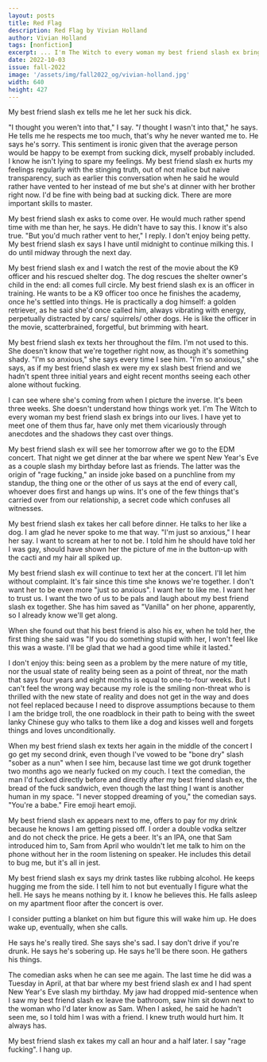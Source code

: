 ```yaml
---
layout: posts
title: Red Flag
description: Red Flag by Vivian Holland
author: Vivian Holland
tags: [nonfiction]
excerpt: ... I'm The Witch to every woman my best friend slash ex brings into our lives ...
date: 2022-10-03
issue: fall-2022
image: '/assets/img/fall2022_og/vivian-holland.jpg'
width: 640
height: 427
---
```


My best friend slash ex tells me he let her suck his dick.

"I thought you weren't into that," I say. "*I* thought I wasn't into
that," he says. He tells me he respects me too much, that's
why he never wanted me to. He says he's sorry. This sentiment is ironic
given that the average person would be happy to be exempt from sucking
dick, myself probably included. I know he isn't lying to spare my
feelings. My best friend slash ex hurts my feelings regularly with the
stinging truth, out of not malice but naive transparency, such as
earlier this conversation when he said he would rather have vented to
her instead of me but she's at dinner with her brother right now. I'd be
fine with being bad at sucking dick. There are more important skills to
master.

My best friend slash ex asks to come over. He would much rather spend
time with me than her, he says. He didn't have to say this. I know it's
also true. "But you'd much rather vent to her," I reply. I don't enjoy
being petty. My best friend slash ex says I have until midnight to
continue milking this. I do until midway through the next day.

My best friend slash ex and I watch the rest of the movie about the K9
officer and his rescued shelter dog. The dog rescues the shelter owner's
child in the end: all comes full circle. My best friend slash ex is an
officer in training. He wants to be a K9 officer too once he finishes
the academy, once he's settled into things. He is practically a dog
himself: a golden retriever, as he said she'd once called him, always
vibrating with energy, perpetually distracted by cars/ squirrels/ other
dogs. He is like the officer in the movie, scatterbrained, forgetful,
but brimming with heart.

My best friend slash ex texts her throughout the film. I'm not used to
this. She doesn't know that we're together right now, as though it's
something shady. "I'm so anxious," she says every time I see him. "I'm
so anxious," she says, as if my best friend slash ex were my ex slash
best friend and we hadn't spent three initial years and eight recent
months seeing each other alone without fucking.

I can see where she's coming from when I picture the inverse. It's been
three weeks. She doesn't understand how things work yet. I'm The Witch
to every woman my best friend slash ex brings into our lives. I have yet
to meet one of them thus far, have only met them vicariously through
anecdotes and the shadows they cast over things.

My best friend slash ex will see her tomorrow after we go to the EDM
concert. That night we get dinner at the bar where we spent New Year's
Eve as a couple slash my birthday before last as friends. The latter was
the origin of "rage fucking," an inside joke based on a punchline from
my standup, the thing one or the other of us says at the end of every
call, whoever does first and hangs up wins. It's one of the few things
that's carried over from our relationship, a secret code which confuses
all witnesses.

My best friend slash ex takes her call before dinner. He talks to her
like a dog. I am glad he never spoke to me that way. "I'm just so
anxious," I hear her say. I want to scream at her to not be. I told him
he should have told her I was gay, should have shown her the picture of
me in the button-up with the cacti and my hair all spiked up.

My best friend slash ex will continue to text her at the concert. I'll
let him without complaint. It's fair since this time she knows we're
together. I don't want her to be even more "just so anxious". I want her
to like me. I want her to trust us. I want the two of us to be pals and
laugh about my best friend slash ex together. She has him saved as
"Vanilla" on her phone, apparently, so I already know we'll get along.

When she found out that his best friend is also his ex, when he told
her, the first thing she said was "If you do something stupid with her,
I won't feel like this was a waste. I'll be glad that we had a good time
while it lasted."

I don't enjoy this: being seen as a problem by the mere nature of my
title, nor the usual state of reality being seen as a point of threat,
nor the math that says four years and eight months is equal to
one-to-four weeks. But I can't feel the wrong way because my role is the
smiling non-threat who is thrilled with the new state of reality and
does not get in the way and does not feel replaced because I need to
disprove assumptions because to them I am the bridge troll, the one
roadblock in their path to being with the sweet lanky Chinese guy who
talks to them like a dog and kisses well and forgets things and loves
unconditionally.

When my best friend slash ex texts her again in the middle of the
concert I go get my second drink, even though I've vowed to
be "bone dry" slash "sober as a nun" when I
see him, because last time we got drunk together two months ago we
nearly fucked on my couch. I text the comedian, the man I'd
fucked directly before and directly after my best friend slash ex, the
bread of the fuck sandwich, even though the last thing I want is another
human in my space. "I never stopped dreaming of you," the comedian says.
"You're a babe." Fire emoji heart emoji.

My best friend slash ex appears next to me, offers to pay for my drink
because he knows I am getting pissed off. I order a double vodka seltzer
and do not check the price. He gets a beer. It's an IPA, one that Sam
introduced him to, Sam from April who wouldn't let me talk to him on the
phone without her in the room listening on speaker. He includes this
detail to bug me, but it's all in jest.

My best friend slash ex says my drink tastes like rubbing alcohol. He
keeps hugging me from the side. I tell him to not but eventually I
figure what the hell. He says he means nothing by it. I know he believes
this. He falls asleep on my apartment floor after the concert is over.

I consider putting a blanket on him but figure this will wake him up. He
does wake up, eventually, when she calls.

He says he's really tired. She says she's sad. I say don't drive if
you're drunk. He says he's sobering up. He says he'll be there soon. He
gathers his things.

The comedian asks when he can see me again. The last time he did was a
Tuesday in April, at that bar where my best friend slash ex and I had
spent New Year's Eve slash my birthday. My jaw had dropped mid-sentence
when I saw my best friend slash ex leave the bathroom, saw him sit down
next to the woman who I'd later know as Sam. When I asked, he said he
hadn't seen me, so I told him I was with a friend. I knew truth would
hurt him. It always has.

My best friend slash ex takes my call an hour and a half later. I say
"rage fucking". I hang up.
